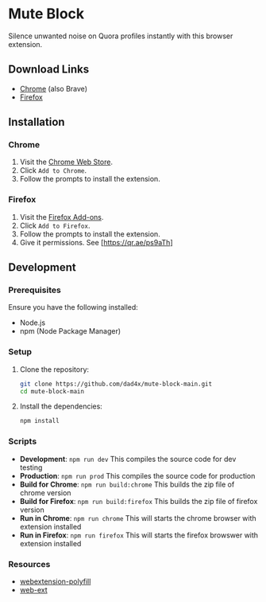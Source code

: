 # Mute Block

Silence unwanted noise on Quora profiles instantly with this browser extension.

## Download Links

- [Chrome](https://chromewebstore.google.com/detail/mute-block-fop-new/nlmmkoljofpgbmlcojebolmniineboah) (also Brave)
- [Firefox](https://addons.mozilla.org/en-US/firefox/addon/mute-block/)

## Installation

### Chrome

1. Visit the [Chrome Web Store](https://chromewebstore.google.com/detail/mute-block-fop-new/nlmmkoljofpgbmlcojebolmniineboah).
2. Click `Add to Chrome`.
3. Follow the prompts to install the extension.

### Firefox

1. Visit the [Firefox Add-ons](https://addons.mozilla.org/en-US/firefox/addon/mute-block/).
2. Click `Add to Firefox`.
3. Follow the prompts to install the extension.
4. Give it permissions.  See [https://qr.ae/ps9aTh]

## Development

### Prerequisites

Ensure you have the following installed:

- Node.js
- npm (Node Package Manager)

### Setup

1. Clone the repository:

    ```bash
    git clone https://github.com/dad4x/mute-block-main.git
    cd mute-block-main
    ```

2. Install the dependencies:

    ```bash
    npm install
    ```

### Scripts

- **Development**: `npm run dev` This compiles the source code for dev testing
- **Production**: `npm run prod` This compiles the source code for production
- **Build for Chrome**: `npm run build:chrome` This builds the zip file of chrome version
- **Build for Firefox**: `npm run build:firefox` This builds the zip file of firefox version
- **Run in Chrome**: `npm run chrome` This will starts the chrome browser with extension installed
- **Run in Firefox**: `npm run firefox` This will starts the firefox browswer with extension installed

### Resources

- [webextension-polyfill](https://github.com/mozilla/webextension-polyfill)
- [web-ext](https://github.com/mozilla/web-ext)
